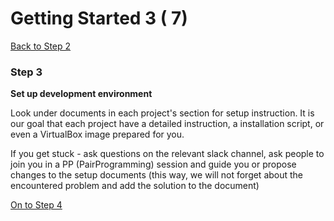 # Getting Started 3 ( 7)

[Back to Step 2](https://www.agileventures.org/getting-started-2)

### Step 3

**Set up development environment**

Look under documents in each project's section for setup instruction. It is our goal that each project have a detailed instruction, a installation script, or even a VirtualBox image prepared for you. 

If you get stuck - ask questions on the relevant slack channel, ask people to join you in a PP (PairProgramming) session and guide you or propose changes to the setup documents (this way, we will not forget about the encountered problem and add the solution to the document)

[On to Step 4](https://www.agileventures.org/getting-started-4)